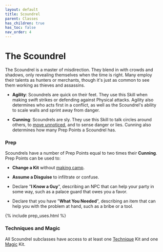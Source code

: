 ```yaml
---
layout: default
title: Scoundrel
parent: Classes
has_children: true
has_toc: false
nav_order: 4
---
```


# The Scoundrel

The Scoundrel is a master of misdirection. They blend in with crowds and shadows, only revealing themselves when the time is right. Many employ their talents as hunters or merchants, though it's just as common to see them working as thieves and assassins.

-   **<span style="color: {{ site.scoundrel_color }}">Agility</span>**: Scoundrels are quick on their feet. They use this Skill when making swift strikes or defending against Physical attacks. Agility also determines who acts first in a conflict, as well as the Scoundrel's ability to scale walls and sprint away from danger.

-   **<span style="color: {{ site.scoundrel_color }}">Cunning</span>**: Scoundrels are sly. They use this Skill to talk circles around others, to [move unnoticed](../../gameplay/exploration/stealth.md), and to sense danger or lies. Cunning also determines how many Prep Points a Scoundrel has.

### Prep

Scoundrels have a number of Prep Points equal to two times their **<span style="color: {{ site.scoundrel_color }}">Cunning</span>**. Prep Points can be used to:

-   **Change a Kit** without [making camp](../../adventuring/exploration/#making_camp).

-   **Assume a Disguise** to infiltrate or confuse.

-   Declare "**I Know a Guy**", describing an NPC that can help your party in some way, such as a palace guard that owes you a favor.

-   Declare that you have "**What You Needed**", describing an item that can help you with the problem at hand, such as a bribe or a tool.

{% include prep_uses.html %}

### Techniques and Magic

All Scoundrel subclasses have access to at least one [Technique](../soldier/#techniques) Kit and one [Magic](../mage/#magic) Kit.
